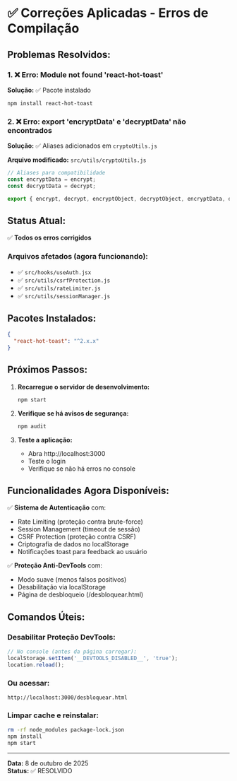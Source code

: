 # ✅ Correções Aplicadas - Erros de Compilação

## Problemas Resolvidos:

### 1. ❌ Erro: Module not found 'react-hot-toast'
**Solução:** ✅ Pacote instalado
```bash
npm install react-hot-toast
```

### 2. ❌ Erro: export 'encryptData' e 'decryptData' não encontrados
**Solução:** ✅ Aliases adicionados em `cryptoUtils.js`

**Arquivo modificado:** `src/utils/cryptoUtils.js`
```javascript
// Aliases para compatibilidade
const encryptData = encrypt;
const decryptData = decrypt;

export { encrypt, decrypt, encryptObject, decryptObject, encryptData, decryptData };
```

## Status Atual:

✅ **Todos os erros corrigidos**

### Arquivos afetados (agora funcionando):
- ✅ `src/hooks/useAuth.jsx`
- ✅ `src/utils/csrfProtection.js`
- ✅ `src/utils/rateLimiter.js`
- ✅ `src/utils/sessionManager.js`

## Pacotes Instalados:

```json
{
  "react-hot-toast": "^2.x.x"
}
```

## Próximos Passos:

1. **Recarregue o servidor de desenvolvimento:**
   ```bash
   npm start
   ```

2. **Verifique se há avisos de segurança:**
   ```bash
   npm audit
   ```

3. **Teste a aplicação:**
   - Abra http://localhost:3000
   - Teste o login
   - Verifique se não há erros no console

## Funcionalidades Agora Disponíveis:

✅ **Sistema de Autenticação** com:
- Rate Limiting (proteção contra brute-force)
- Session Management (timeout de sessão)
- CSRF Protection (proteção contra CSRF)
- Criptografia de dados no localStorage
- Notificações toast para feedback ao usuário

✅ **Proteção Anti-DevTools** com:
- Modo suave (menos falsos positivos)
- Desabilitação via localStorage
- Página de desbloqueio (/desbloquear.html)

## Comandos Úteis:

### Desabilitar Proteção DevTools:
```javascript
// No console (antes da página carregar):
localStorage.setItem('__DEVTOOLS_DISABLED__', 'true');
location.reload();
```

### Ou acessar:
```
http://localhost:3000/desbloquear.html
```

### Limpar cache e reinstalar:
```bash
rm -rf node_modules package-lock.json
npm install
npm start
```

---

**Data:** 8 de outubro de 2025  
**Status:** ✅ RESOLVIDO
